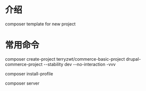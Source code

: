 # 介绍
composer template for new project
# 常用命令

composer create-project terryzwt/commerce-basic-project drupal-commerce-project --stability dev --no-interaction -vvv

composer install-profile

composer server
